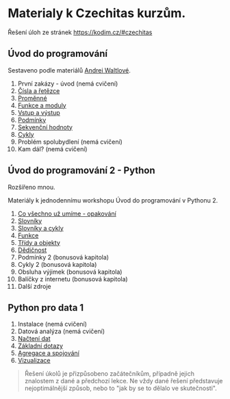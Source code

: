 # Materialy k Czechitas kurzům.

Řešení úloh ze stránek https://kodim.cz/#czechitas

## Úvod do programování

Sestaveno podle materiálů [Andrei Waltlové](https://github.com/andywaltlova/UDP_1_python).

1. První zakázy - úvod (nemá cvičení)
2. [Čísla a řetězce](udp_1/cisla_retezce.md)
3. [Proměnné](udp_1/promenne.md)
4. [Funkce a moduly](udp_1/funkce_moduly.md)
5. [Vstup a výstup](udp_1/vstup_vystup.md)
6. [Podmínky](udp_1/podminky.md)
7. [Sekvenční hodnoty](udp_1/sekvence.md)
8. [Cykly](udp_1/cykly.md)
9. Problém spolubydlení (nemá cvičení)
10. Kam dál? (nemá cvičení)

## Úvod do programování 2 - Python

Rozšířeno mnou.

Materiály k jednodennímu workshopu Úvod do programování v Pythonu 2.

1. [Co všechno už umíme - opakování](udp_2/co_umime.md)
2. [Slovníky](udp_2/slovniky.md)
3. [Slovníky a cykly](udp_2/slovniky_cykly.md)
4. [Funkce](udp_2/funkce.md)
5. [Třídy a objekty](udp_2/tridy.md)
6. [Dědičnost](udp_2/dedicnost.md)
7. Podmínky 2 (bonusová kapitola)
8. Cykly 2 (bonusová kapitola)
9. Obsluha výjimek (bonusová kapitola)
10. Balíčky z internetu (bonusová kapitola)
11. Další zdroje

## Python pro data 1

1. Instalace (nemá cvičení)
2. Datová analýza (nemá cvičení)
3. [Načtení dat](data_1/nacteni_dat.md)
4. [Základní dotazy](data_1/zakladni_dotazy.md)
5. [Agregace a spojování](data_1/agregace_spojovani.md)
6. [Vizualizace](data_1/vizualizace.md)

> Řešení úkolů je přizpůsobeno začátečníkům, případně jejich znalostem z dané a předchozí lekce.
> Ne vždy dané řešení představuje nejoptimálnější způsob, nebo to "jak by se to dělalo ve skutečnosti".